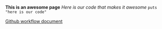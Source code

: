 **This is an awesome page**
*Here is our code that makes it awesome*
`puts "here is our code"`

[Github workflow document](https://devbootcamp.instructure.com/courses/79/pages/github-workflow)
